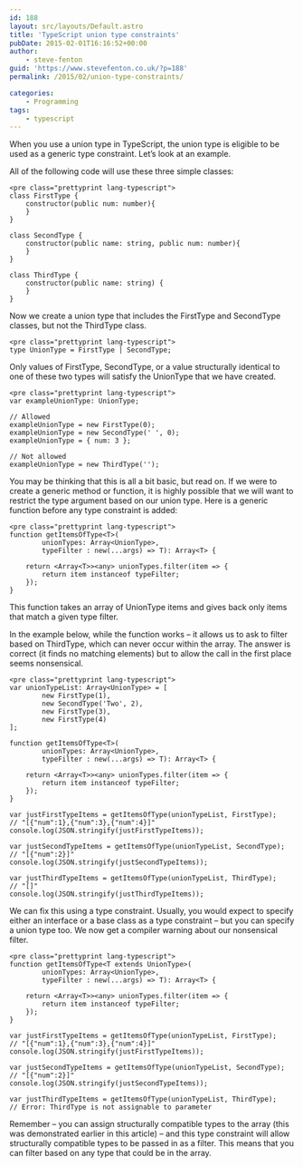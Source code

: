 ```yaml
---
id: 188
layout: src/layouts/Default.astro
title: 'TypeScript union type constraints'
pubDate: 2015-02-01T16:16:52+00:00
author:
    - steve-fenton
guid: 'https://www.stevefenton.co.uk/?p=188'
permalink: /2015/02/union-type-constraints/

categories:
    - Programming
tags:
    - typescript
---
```


When you use a union type in TypeScript, the union type is eligible to be used as a generic type constraint. Let’s look at an example.

All of the following code will use these three simple classes:

```
<pre class="prettyprint lang-typescript">
class FirstType {
    constructor(public num: number){
    }
}

class SecondType {
    constructor(public name: string, public num: number){
    }
}

class ThirdType {
    constructor(public name: string) {
    }
}
```

Now we create a union type that includes the FirstType and SecondType classes, but not the ThirdType class.

```
<pre class="prettyprint lang-typescript">
type UnionType = FirstType | SecondType;
```

Only values of FirstType, SecondType, or a value structurally identical to one of these two types will satisfy the UnionType that we have created.

```
<pre class="prettyprint lang-typescript">
var exampleUnionType: UnionType;

// Allowed
exampleUnionType = new FirstType(0);
exampleUnionType = new SecondType(' ', 0);
exampleUnionType = { num: 3 };

// Not allowed
exampleUnionType = new ThirdType('');
```

You may be thinking that this is all a bit basic, but read on. If we were to create a generic method or function, it is highly possible that we will want to restrict the type argument based on our union type. Here is a generic function before any type constraint is added:

```
<pre class="prettyprint lang-typescript">
function getItemsOfType<T>(
        unionTypes: Array<UnionType>,
        typeFilter : new(...args) => T): Array<T> {
       
    return <Array<T>><any> unionTypes.filter(item => {
        return item instanceof typeFilter;
    });
}
```

This function takes an array of UnionType items and gives back only items that match a given type filter.

In the example below, while the function works – it allows us to ask to filter based on ThirdType, which can never occur within the array. The answer is correct (it finds no matching elements) but to allow the call in the first place seems nonsensical.

```
<pre class="prettyprint lang-typescript">
var unionTypeList: Array<UnionType> = [
        new FirstType(1),
        new SecondType('Two', 2),
        new FirstType(3),
        new FirstType(4)
];

function getItemsOfType<T>(
        unionTypes: Array<UnionType>,
        typeFilter : new(...args) => T): Array<T> {
               
    return <Array<T>><any> unionTypes.filter(item => {
        return item instanceof typeFilter;
    });
}

var justFirstTypeItems = getItemsOfType(unionTypeList, FirstType);
// "[{"num":1},{"num":3},{"num":4}]"
console.log(JSON.stringify(justFirstTypeItems));

var justSecondTypeItems = getItemsOfType(unionTypeList, SecondType);
// "[{"num":2}]"
console.log(JSON.stringify(justSecondTypeItems));

var justThirdTypeItems = getItemsOfType(unionTypeList, ThirdType);
// "[]"
console.log(JSON.stringify(justThirdTypeItems));
```

We can fix this using a type constraint. Usually, you would expect to specify either an interface or a base class as a type constraint – but you can specify a union type too. We now get a compiler warning about our nonsensical filter.

```
<pre class="prettyprint lang-typescript">
function getItemsOfType<T extends UnionType>(
        unionTypes: Array<UnionType>,
        typeFilter : new(...args) => T): Array<T> {
               
    return <Array<T>><any> unionTypes.filter(item => {
        return item instanceof typeFilter;
    });
}

var justFirstTypeItems = getItemsOfType(unionTypeList, FirstType);
// "[{"num":1},{"num":3},{"num":4}]"
console.log(JSON.stringify(justFirstTypeItems));

var justSecondTypeItems = getItemsOfType(unionTypeList, SecondType);
// "[{"num":2}]"
console.log(JSON.stringify(justSecondTypeItems));

var justThirdTypeItems = getItemsOfType(unionTypeList, ThirdType);
// Error: ThirdType is not assignable to parameter
```

Remember – you can assign structurally compatible types to the array (this was demonstrated earlier in this article) – and this type constraint will allow structurally compatible types to be passed in as a filter. This means that you can filter based on any type that could be in the array.